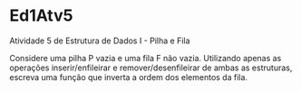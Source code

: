 # Ed1Atv5
Atividade 5 de Estrutura de Dados I - Pilha e Fila

Considere uma pilha P vazia e uma fila F não vazia.
Utilizando apenas as operações inserir/enfileirar e remover/desenfileirar de ambas as estruturas, escreva uma função que inverta a ordem dos elementos da fila.
